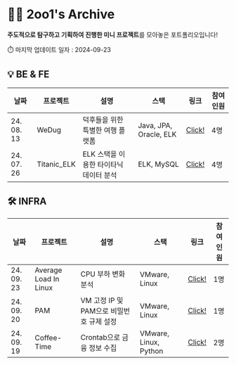 # ✌🏻 2oo1's Archive

**주도적으로 탐구하고 기획하여 진행한 미니 프로젝트**를 모아놓은 포트폴리오입니다!

⏱️ 마지막 업데이트 일자 : 2024-09-23
<br>
## 💡 BE & FE
| 날짜        | 프로젝트             | 설명                                           | 스택                    | 링크                          | 참여 인원   |
|-------------|------------------------|------------------------------------------------|-------------------------|--------------------------------------|------------|
| 24. 08. 13  | WeDug                  | 덕후들을 위한 특별한 여행 플랫폼              | Java, JPA, Oracle, ELK  | [Click!](https://github.com/B1ABOA/wedug) | 4명        |
| 24. 07. 26  | Titanic_ELK            | ELK 스택을 이용한 타이타닉 데이터 분석       | ELK, MySQL              | [Click!](https://github.com/B1ABOA/titanic_elk) | 4명        |

## 🛠 INFRA 
| 날짜        | 프로젝트             | 설명                             | 스택                         | 링크                          | 참여 인원   |
|-------------|------------------------|----------------------------------|------------------------------|--------------------------------------|------------|
| 24. 09. 23  | Average Load In Linux  | CPU 부하 변화 분석              | VMware, Linux                | [Click!](https://github.com/2oo1s/TIL/blob/main/Own/Average-Load-In-Linux.md) | 1명        |
| 24. 09. 20  | PAM                    | VM 고정 IP 및 PAM으로 비밀번호 규제 설정 | VMware, Linux                | [Click!](https://github.com/2oo1s/TIL/blob/main/Own/Linux-PAM.md) | 1명        |
| 24. 09. 19  | Coffee-Time            | Crontab으로 금융 정보 수집     | VMware, Linux, Python       | [Click!](https://github.com/2oo1s/Coffee-Time) | 2명        |

